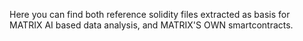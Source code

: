 Here you can find both reference solidity files extracted as basis for MATRIX AI based data analysis, and MATRIX'S OWN smartcontracts.